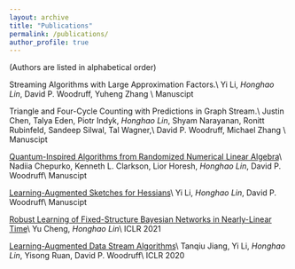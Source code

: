 ```yaml
---
layout: archive
title: "Publications"
permalink: /publications/
author_profile: true
---
```


(Authors are listed in alphabetical order)

Streaming Algorithms with Large Approximation Factors.\\
Yi Li, *Honghao Lin*, David P. Woodruff, Yuheng Zhang \\
Manuscipt

Triangle and Four-Cycle Counting with Predictions in Graph Stream.\\
Justin Chen, Talya Eden, Piotr Indyk, *Honghao Lin*, Shyam Narayanan, Ronitt Rubinfeld, Sandeep Silwal, Tal Wagner,\\
David P. Woodruff, Michael Zhang \\
Manuscipt


[Quantum-Inspired Algorithms from Randomized Numerical Linear Algebra](https://arxiv.org/pdf/2011.04125.pdf)\\
Nadiia Chepurko, Kenneth L. Clarkson, Lior Horesh, *Honghao Lin*, David P. Woodruff\\
Manuscipt

[Learning-Augmented Sketches for Hessians](https://arxiv.org/pdf/2102.12317.pdf)\\
Yi Li, *Honghao Lin*, David P. Woodruff\\
Manuscipt

[Robust Learning of Fixed-Structure Bayesian Networks in Nearly-Linear Time](https://arxiv.org/pdf/2105.05555.pdf)\\
Yu Cheng, *Honghao Lin*\\
ICLR 2021

[Learning-Augmented Data Stream Algorithms](https://openreview.net/pdf?id=HyxJ1xBYDH)\\
Tanqiu Jiang, Yi Li, *Honghao Lin*, Yisong Ruan, David P. Woodruff\\
ICLR 2020